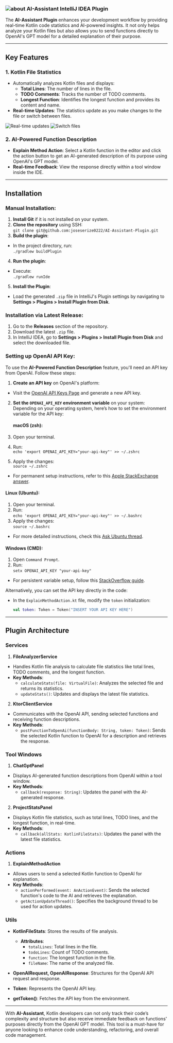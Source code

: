 
### ![about](sas) AI-Assistant IntelliJ IDEA Plugin



The **AI-Assistant Plugin** enhances your development workflow by providing real-time Kotlin code statistics and AI-powered insights. It not only helps analyze your Kotlin files but also allows you to send functions directly to OpenAI's GPT model for a detailed explanation of their purpose.

---

## Key Features

### 1. **Kotlin File Statistics**
- Automatically analyzes Kotlin files and displays:
  - **Total Lines**: The number of lines in the file.
  - **TODO Comments**: Tracks the number of TODO comments.
  - **Longest Function**: Identifies the longest function and provides its content and name.
- **Real-time Updates**: The statistics update as you make changes to the file or switch between files.

![Real-time updates](./src/data/Editing%20the%20file%20audio%20removed.gif)
![Switch files](./src/data/Switching%20files%20and%20resizing%20the%20windows.gif)

### 2. **AI-Powered Function Description**
- **Explain Method Action**: Select a Kotlin function in the editor and click the action button to get an AI-generated description of its purpose using OpenAI's GPT model.
- **Real-time Feedback**: View the response directly within a tool window inside the IDE.

---

## Installation

### Manual Installation:
1. **Install Git** if it is not installed on your system.
2. **Clone the repository** using SSH:  
   `git clone git@github.com:joseserize0222/AI-Assistant-Plugin.git`
3. **Build the plugin**:
  - In the project directory, run:  
    `./gradlew buildPlugin`
4. **Run the plugin**:
  - Execute:  
    `./gradlew runIde`
5. **Install the Plugin**:
  - Load the generated `.zip` file in IntelliJ's Plugin settings by navigating to **Settings > Plugins > Install Plugin from Disk**.

### Installation via Latest Release:
1. Go to the **Releases** section of the repository.
2. Download the latest `.zip` file.
3. In IntelliJ IDEA, go to **Settings > Plugins > Install Plugin from Disk** and select the downloaded file.

### Setting up OpenAI API Key:

To use the **AI-Powered Function Description** feature, you'll need an API key from OpenAI. Follow these steps:

1. **Create an API key** on OpenAI's platform:
  - Visit the [OpenAI API Keys Page](https://platform.openai.com/account/api-keys) and generate a new API key.

2. **Set the `OPENAI_API_KEY` environment variable** on your system:
   Depending on your operating system, here’s how to set the environment variable for the API key:

   #### macOS (zsh):
  1. Open your terminal.
  2. Run:  
     `echo 'export OPENAI_API_KEY="your-api-key"' >> ~/.zshrc`
  3. Apply the changes:  
     `source ~/.zshrc`
  - For permanent setup instructions, refer to this [Apple StackExchange answer](https://apple.stackexchange.com/questions/395457/how-to-set-environment-variable-permanently-in-zsh-on-macos-catalina).

   #### Linux (Ubuntu):
  1. Open your terminal.
  2. Run:  
     `echo 'export OPENAI_API_KEY="your-api-key"' >> ~/.bashrc`
  3. Apply the changes:  
     `source ~/.bashrc`
  - For more detailed instructions, check this [Ask Ubuntu thread](https://askubuntu.com/questions/887442/how-to-permanently-set-an-environment-variable).

   #### Windows (CMD):
  1. Open `Command Prompt`.
  2. Run:  
     `setx OPENAI_API_KEY "your-api-key"`
  - For persistent variable setup, follow this [StackOverflow guide](https://stackoverflow.com/questions/5898131/set-a-persistent-environment-variable-from-cmd-exe).

Alternatively, you can set the API key directly in the code:
- In the `ExplainMethodAction.kt` file, modify the `token` initialization:
   ```kotlin
   val token: Token = Token("INSERT YOUR API KEY HERE")
   ```

---

## Plugin Architecture

### Services

1. **FileAnalyzerService**
  - Handles Kotlin file analysis to calculate file statistics like total lines, TODO comments, and the longest function.
  - **Key Methods**:
    - `calculateStats(file: VirtualFile)`: Analyzes the selected file and returns its statistics.
    - `updateStats()`: Updates and displays the latest file statistics.

2. **KtorClientService**
  - Communicates with the OpenAI API, sending selected functions and receiving function descriptions.
  - **Key Methods**:
    - `postFunctionToOpenAi(functionBody: String, token: Token)`: Sends the selected Kotlin function to OpenAI for a description and retrieves the response.

### Tool Windows

1. **ChatGptPanel**
  - Displays AI-generated function descriptions from OpenAI within a tool window.
  - **Key Methods**:
    - `callback(response: String)`: Updates the panel with the AI-generated response.

2. **ProjectStatsPanel**
  - Displays Kotlin file statistics, such as total lines, TODO lines, and the longest function, in real-time.
  - **Key Methods**:
    - `callback(allStats: KotlinFileStats)`: Updates the panel with the latest file statistics.

### Actions

1. **ExplainMethodAction**
  - Allows users to send a selected Kotlin function to OpenAI for explanation.
  - **Key Methods**:
    - `actionPerformed(event: AnActionEvent)`: Sends the selected function's code to the AI and retrieves the explanation.
    - `getActionUpdateThread()`: Specifies the background thread to be used for action updates.

### Utils

- **KotlinFileStats**: Stores the results of file analysis.
  - **Attributes**:
    - `totalLines`: Total lines in the file.
    - `todoLines`: Count of TODO comments.
    - `function`: The longest function in the file.
    - `fileName`: The name of the analyzed file.

- **OpenAIRequest, OpenAIResponse**: Structures for the OpenAI API request and response.

- **Token**: Represents the OpenAI API key.

- **getToken()**: Fetches the API key from the environment.

---

With **AI-Assistant**, Kotlin developers can not only track their code’s complexity and structure but also receive immediate feedback on functions' purposes directly from the OpenAI GPT model. This tool is a must-have for anyone looking to enhance code understanding, refactoring, and overall code management.
